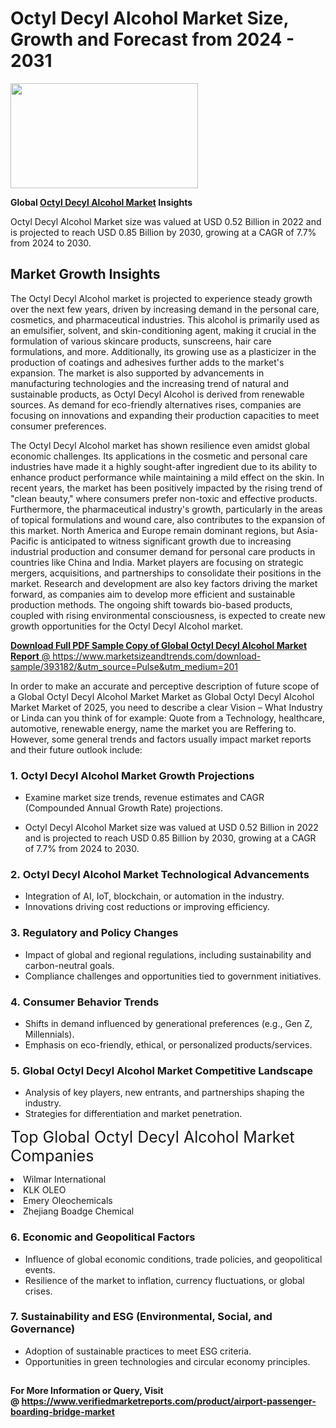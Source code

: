 <H1>Octyl Decyl Alcohol Market Size, Growth and Forecast from 2024 - 2031</H1><img class="aligncenter size-medium wp-image-584254" src="https://thirdeyenews.in/wp-content/uploads/2024/09/Global-Market-Research-300x168.jpeg" alt="" width="300" height="168" /><p><strong>Global&nbsp;<a href="https://www.marketsizeandtrends.com/download-sample/393182/&amp;utm_source=Pulse&amp;utm_medium=201">Octyl Decyl Alcohol Market</a> Insights</strong></p><p>Octyl Decyl Alcohol Market size was valued at USD 0.52 Billion in 2022 and is projected to reach USD 0.85 Billion by 2030, growing at a CAGR of 7.7% from 2024 to 2030.</p><p><h2>Market Growth Insights</h2> <p>The Octyl Decyl Alcohol market is projected to experience steady growth over the next few years, driven by increasing demand in the personal care, cosmetics, and pharmaceutical industries. This alcohol is primarily used as an emulsifier, solvent, and skin-conditioning agent, making it crucial in the formulation of various skincare products, sunscreens, hair care formulations, and more. Additionally, its growing use as a plasticizer in the production of coatings and adhesives further adds to the market's expansion. The market is also supported by advancements in manufacturing technologies and the increasing trend of natural and sustainable products, as Octyl Decyl Alcohol is derived from renewable sources. As demand for eco-friendly alternatives rises, companies are focusing on innovations and expanding their production capacities to meet consumer preferences.</p> <p><a href="#"></a></p> <p>The Octyl Decyl Alcohol market has shown resilience even amidst global economic challenges. Its applications in the cosmetic and personal care industries have made it a highly sought-after ingredient due to its ability to enhance product performance while maintaining a mild effect on the skin. In recent years, the market has been positively impacted by the rising trend of "clean beauty," where consumers prefer non-toxic and effective products. Furthermore, the pharmaceutical industry's growth, particularly in the areas of topical formulations and wound care, also contributes to the expansion of this market. North America and Europe remain dominant regions, but Asia-Pacific is anticipated to witness significant growth due to increasing industrial production and consumer demand for personal care products in countries like China and India. Market players are focusing on strategic mergers, acquisitions, and partnerships to consolidate their positions in the market. Research and development are also key factors driving the market forward, as companies aim to develop more efficient and sustainable production methods. The ongoing shift towards bio-based products, coupled with rising environmental consciousness, is expected to create new growth opportunities for the Octyl Decyl Alcohol market.</p> <p><a href="#"></p><p><span class=""><strong>Download Full PDF Sample Copy of Global Octyl Decyl Alcohol Market Report</strong> @ <a href="https://www.marketsizeandtrends.com/download-sample/393182/&amp;utm_source=Pulse&amp;utm_medium=201" target="_blank">https://www.marketsizeandtrends.com/download-sample/393182/&amp;utm_source=Pulse&amp;utm_medium=201</a></span></p><p>In order to make an accurate and perceptive description of future scope of a Global&nbsp;Octyl Decyl Alcohol Market Market as Global&nbsp;Octyl Decyl Alcohol Market Market of 2025, you need to describe a clear Vision &ndash; What Industry or Linda can you think of for example: Quote from a Technology, healthcare, automotive, renewable energy, name the market you are Reffering to. However, some general trends and factors usually impact market reports and their future outlook include:</p><h3>1.&nbsp;<strong>Octyl Decyl Alcohol Market Growth Projections</strong></h3><ul><li>Examine market size trends, revenue estimates and CAGR (Compounded Annual Growth Rate) projections.</li><li><p>Octyl Decyl Alcohol Market size was valued at USD 0.52 Billion in 2022 and is projected to reach USD 0.85 Billion by 2030, growing at a CAGR of 7.7% from 2024 to 2030.</p></li></ul><h3>2.&nbsp;<strong>Octyl Decyl Alcohol Market Technological Advancements</strong></h3><ul><li>Integration of AI, IoT, blockchain, or automation in the industry.</li><li>Innovations driving cost reductions or improving efficiency.</li></ul><h3>3.&nbsp;<strong>Regulatory and Policy Changes</strong></h3><ul><li>Impact of global and regional regulations, including sustainability and carbon-neutral goals.</li><li>Compliance challenges and opportunities tied to government initiatives.</li></ul><h3>4.&nbsp;<strong>Consumer Behavior Trends</strong></h3><ul><li>Shifts in demand influenced by generational preferences (e.g., Gen Z, Millennials).</li><li>Emphasis on eco-friendly, ethical, or personalized products/services.</li></ul><h3>5.&nbsp;<strong>Global Octyl Decyl Alcohol Market Competitive Landscape</strong></h3><ul><li>Analysis of key players, new entrants, and partnerships shaping the industry.</li><li>Strategies for differentiation and market penetration.</li></ul><p data-pm-slice="1 1 []"><span style="color: inherit; font-family: inherit; font-size: 25px;">Top Global Octyl Decyl Alcohol Market Companies</span></p><div class="" data-test-id=""><p><li>Wilmar International</li><li> KLK OLEO</li><li> Emery Oleochemicals</li><li> Zhejiang Boadge Chemical</li></p></div><h3>6.&nbsp;<strong>Economic and Geopolitical Factors</strong></h3><ul><li>Influence of global economic conditions, trade policies, and geopolitical events.</li><li>Resilience of the market to inflation, currency fluctuations, or global crises.</li></ul><h3>7.&nbsp;<strong>Sustainability and ESG (Environmental, Social, and Governance)</strong></h3><ul><li>Adoption of sustainable practices to meet ESG criteria.</li><li>Opportunities in green technologies and circular economy principles.</li></ul><h2><strong style="font-size: 14px;">For More Information or Query, Visit @&nbsp;</strong><a style="background-color: #ffffff; font-size: 14px;" href="https://www.marketsizeandtrends.com/report/octyl-decyl-alcohol-market/" target="_blank">https://www.verifiedmarketreports.com/product/airport-passenger-boarding-bridge-market</a></h2>
